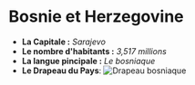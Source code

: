 # Bosnie et Herzegovine

* **La Capitale :** *Sarajevo*
* **Le nombre d'habitants :** *3,517 millions*
* **La langue pincipale :** *Le bosniaque*
* **Le Drapeau du Pays**: ![Drapeau bosniaque](http://www.eurovoix.com/wp-content/uploads/2014/05/Bosnia-Herzegovina.jpg)
